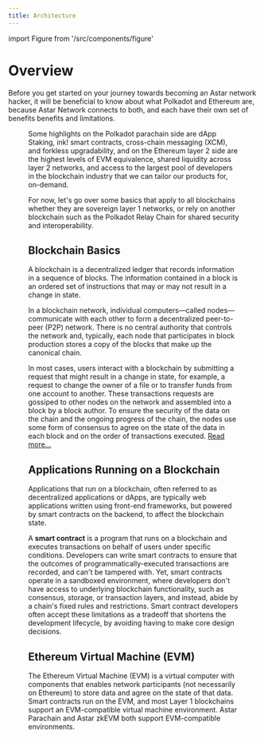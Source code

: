 ```yaml
---
title: Architecture
---
```


import Figure from '/src/components/figure'

# Overview
Before you get started on your journey towards becoming an Astar network hacker, it will be beneficial to know about what Polkadot and Ethereum are, because Astar Network connects to both, and each have their own set of benefits benefits and limitations.

<Figure src={require('/docs/learn/architecture/img/fig3.jpg').default} />

Some highlights on the Polkadot parachain side are dApp Staking, ink! smart contracts, cross-chain messaging (XCM), and forkless upgradability, and on the Ethereum layer 2 side are the highest levels of EVM equivalence, shared liquidity across layer 2 networks, and access to the largest pool of developers in the blockchain industry that we can tailor our products for, on-demand.

For now, let's go over some basics that apply to all blockchains whether they are sovereign layer 1 networks, or rely on another blockchain such as the Polkadot Relay Chain for shared security and interoperability. 

## Blockchain Basics
A blockchain is a decentralized ledger that records information in a sequence of blocks. The information contained in a block is an ordered set of instructions that may or may not result in a change in state.

In a blockchain network, individual computers—called nodes—communicate with each other to form a decentralized peer-to-peer (P2P) network. There is no central authority that controls the network and, typically, each node that participates in block production stores a copy of the blocks that make up the canonical chain.

In most cases, users interact with a blockchain by submitting a request that might result in a change in state, for example, a request to change the owner of a file or to transfer funds from one account to another. These transactions requests are gossiped to other nodes on the network and assembled into a block by a block author. To ensure the security of the data on the chain and the ongoing progress of the chain, the nodes use some form of consensus to agree on the state of the data in each block and on the order of transactions executed. [Read more...](https://docs.substrate.io/fundamentals/blockchain-basics/)

## Applications Running on a Blockchain
Applications that run on a blockchain, often referred to as decentralized applications or dApps, are typically web applications written using front-end frameworks, but powered by smart contracts on the backend, to affect the blockchain state.

A **smart contract** is a program that runs on a blockchain and executes transactions on behalf of users under specific conditions. Developers can write smart contracts to ensure that the outcomes of programmatically-executed transactions are recorded, and can't be tampered with. Yet, smart contracts operate in a sandboxed environment, where developers don't have access to underlying blockchain functionality, such as  consensus, storage, or transaction layers, and instead, abide by a chain's fixed rules and restrictions. Smart contract developers often accept these limitations as a tradeoff that shortens the development lifecycle, by avoiding having to make core design decisions.

## Ethereum Virtual Machine (EVM)
The Ethereum Virtual Machine (EVM) is a virtual computer with components that enables  network participants (not necessarily on Ethereum) to store data and agree on the state of that data. Smart contracts run on the EVM, and most Layer 1 blockchains support an EVM-compatible virtual machine environment. Astar Parachain and Astar zkEVM both support EVM-compatible environments.